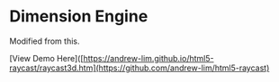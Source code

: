 # Dimension Engine

Modified from this.

[View Demo Here]([https://andrew-lim.github.io/html5-raycast/raycast3d.htm](https://github.com/andrew-lim/html5-raycast)
